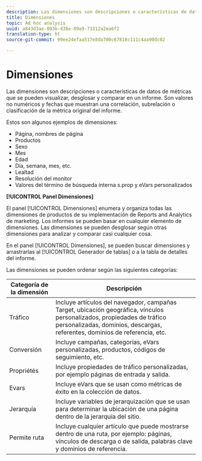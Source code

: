 ```yaml
---
description: Las dimensiones son descripciones o características de datos de métricas que se pueden visualizar, desglosar y comparar en un informe. Son valores no numéricos y fechas que muestran una correlación, subrelación o clasificación de la métrica original del informe.
title: Dimensiones
topic: Ad hoc analysis
uuid: a843d3ae-093b-438e-89a9-73312a2ea6f2
translation-type: ht
source-git-commit: 99ee24efaa517e8da700c67818c111c4aa90dc02

---
```



# Dimensiones

Las dimensiones son descripciones o características de datos de métricas que se pueden visualizar, desglosar y comparar en un informe. Son valores no numéricos y fechas que muestran una correlación, subrelación o clasificación de la métrica original del informe.

Estos son algunos ejemplos de dimensiones:

* Página, nombres de página
* Productos
* Sexo
* Mes
* Edad
* Día, semana, mes, etc.
* Lealtad
* Resolución del monitor
* Valores del término de búsqueda interna s.prop y eVars personalizados

**[!UICONTROL Panel Dimensiones]**

El panel [!UICONTROL Dimensiones] enumera y organiza todas las dimensiones de productos de su implementación de Reports and Analytics de marketing. Los informes se pueden basar en cualquier elemento de dimensiones. Las dimensiones se pueden desglosar según otras dimensiones para analizar y comparar casi cualquier cosa.

En el panel [!UICONTROL Dimensiones], se pueden buscar dimensiones y arrastrarlas al [!UICONTROL Generador de tablas] o a la tabla de detalles del informe.

Las dimensiones se pueden ordenar según las siguientes categorías:

| Categoría de la dimensión | Descripción |
|--- |--- |
| Tráfico | Incluye artículos del navegador, campañas Target, ubicación geográfica, vínculos personalizados, propiedades de tráfico personalizadas, dominios, descargas, referentes, dominios de referencia, etc. |
| Conversión | Incluye campañas, categorías, eVars personalizadas, productos, códigos de seguimiento, etc.  |
| Propriétés | Incluye propiedades de tráfico personalizadas, por ejemplo páginas de entrada y salida. |
| Evars | Incluye eVars que se usan como métricas de éxito en la colección de datos. |
| Jerarquía | Incluye variables de jerarquización que se usan para determinar la ubicación de una página dentro de la jerarquía del sitio. |
| Permite ruta | Incluye cualquier artículo que puede mostrarse dentro de una ruta, por ejemplo: páginas, vínculos de descarga o de salida, palabras clave y dominios de referencia. |
